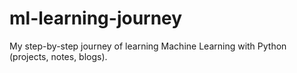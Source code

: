 # ml-learning-journey
My step-by-step journey of learning Machine Learning with Python (projects, notes, blogs).
